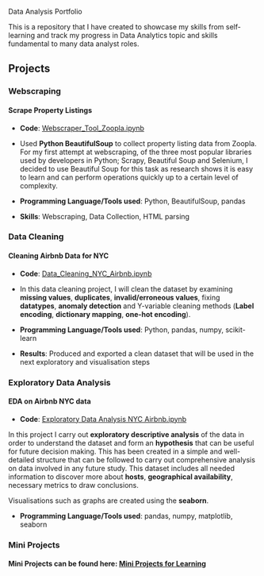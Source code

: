 Data Analysis Portfolio

This is a repository that I have created to showcase my skills from self-learning and track my progress in Data Analytics topic and skills fundamental to many data analyst roles.

## Projects

### Webscraping 
#### Scrape Property Listings
 - **Code**: [Webscraper_Tool_Zoopla.ipynb](https://github.com/iolaitan/data-analysis-portfolio/blob/main/Webscraper%20Tool%20Zoopla%20.ipynb)

 - Used **Python BeautifulSoup** to collect property listing data from Zoopla. For my first attempt at webscraping, of the three most popular libraries used by developers in Python; Scrapy, Beautiful Soup and Selenium, I decided to use Beautiful Soup for this task as research shows it is easy to learn and can perform operations quickly up to a certain level of complexity. 

 - **Programming Language/Tools used**: Python, BeautifulSoup, pandas

 - **Skills**: Webscraping, Data Collection, HTML parsing






### Data Cleaning


#### Cleaning Airbnb Data for NYC
 - **Code**: [Data_Cleaning_NYC_Airbnb.ipynb](https://github.com/iolaitan/data-analysis-portfolio/blob/main/Data_Cleaning_NYC_Airbnb/Data%20Cleaning%20Airbnb%20NYC.ipynb)

 - In this data cleaning project, I will clean the dataset by examining **missing values**, **duplicates**, **invalid/erroneous values**, fixing **datatypes**, **anomaly detection** and Y-variable cleaning methods (**Label encoding**, **dictionary mapping**, **one-hot encoding**).

 - **Programming Language/Tools used**: Python, pandas, numpy, scikit-learn

 - **Results**: Produced and exported a clean dataset that will be used in the next exploratory and visualisation steps




### Exploratory Data Analysis


#### EDA on Airbnb NYC data
 - **Code**: [Exploratory Data Analysis NYC Airbnb.ipynb](https://github.com/iolaitan/data-analysis-portfolio/blob/main/Exploratory%20Data%20Analysis%20NYC%20Airbnb/Exploratory%20Descriptive%20Analysis%20Airbnb%20NYC.ipynb)

In this project I carry out **exploratory descriptive analysis** of the data in order to understand the dataset and form an **hypothesis** that can be useful for future decision making. This has been created in a simple and well-detailed structure that can be followed to carry out comprehensive analysis on data involved in any future study. This dataset includes all needed information to discover more about **hosts**, **geographical availability**, necessary metrics to draw conclusions.

Visualisations such as graphs are created using the **seaborn**. 


 - **Programming Language/Tools used**: pandas, numpy, matplotlib, seaborn




### Mini Projects

#### Mini Projects can be found here: [Mini Projects for Learning](https://github.com/iolaitan/data-analysis-portfolio/tree/main/mini_projects)







